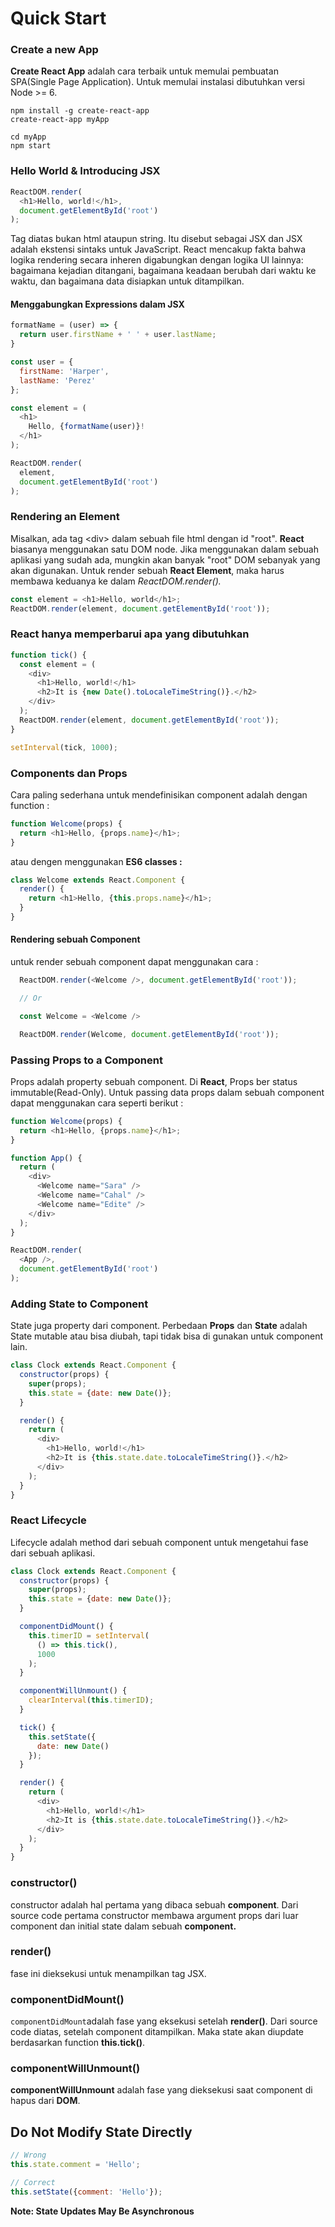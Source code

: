 # Quick Start

### Create a new App

**Create React App** adalah cara terbaik untuk memulai pembuatan SPA\(Single Page Application\). Untuk memulai instalasi dibutuhkan versi Node &gt;= 6.

```text
npm install -g create-react-app
create-react-app myApp

cd myApp
npm start
```

### Hello World & Introducing JSX

```javascript
ReactDOM.render(
  <h1>Hello, world!</h1>,
  document.getElementById('root')
);
```

Tag diatas bukan html ataupun string. Itu disebut sebagai JSX dan JSX adalah ekstensi sintaks untuk JavaScript. React mencakup fakta bahwa logika rendering secara inheren digabungkan dengan logika UI lainnya: bagaimana kejadian ditangani, bagaimana keadaan berubah dari waktu ke waktu, dan bagaimana data disiapkan untuk ditampilkan.

#### Menggabungkan Expressions dalam JSX

```javascript
formatName = (user) => {
  return user.firstName + ' ' + user.lastName;
}

const user = {
  firstName: 'Harper',
  lastName: 'Perez'
};

const element = (
  <h1>
    Hello, {formatName(user)}!
  </h1>
);

ReactDOM.render(
  element,
  document.getElementById('root')
);
```

### Rendering an Element

Misalkan, ada tag &lt;div&gt; dalam sebuah file html dengan id "root". **React** biasanya menggunakan satu DOM node. Jika menggunakan dalam sebuah aplikasi yang sudah ada, mungkin akan banyak "root" DOM sebanyak yang akan digunakan. Untuk render sebuah **React Element**, maka harus membawa keduanya ke dalam _ReactDOM.render\(\)._

```javascript
const element = <h1>Hello, world</h1>;
ReactDOM.render(element, document.getElementById('root'));
```

### React hanya memperbarui apa yang dibutuhkan

```javascript
function tick() {
  const element = (
    <div>
      <h1>Hello, world!</h1>
      <h2>It is {new Date().toLocaleTimeString()}.</h2>
    </div>
  );
  ReactDOM.render(element, document.getElementById('root'));
}

setInterval(tick, 1000);
```

### Components dan Props

Cara paling sederhana untuk mendefinisikan component adalah dengan function :

```javascript
function Welcome(props) {
  return <h1>Hello, {props.name}</h1>;
}
```

atau dengen menggunakan **ES6 classes :**

```javascript
class Welcome extends React.Component {
  render() {
    return <h1>Hello, {this.props.name}</h1>;
  }
}
```

#### Rendering sebuah Component

untuk render sebuah component dapat menggunakan cara :

```javascript
  ReactDOM.render(<Welcome />, document.getElementById('root'));

  // Or

  const Welcome = <Welcome />

  ReactDOM.render(Welcome, document.getElementById('root'));
```

### Passing Props to a Component

Props adalah property sebuah component. Di **React**, Props ber status immutable\(Read-Only\). Untuk passing data props dalam sebuah component dapat menggunakan cara seperti berikut :

```javascript
function Welcome(props) {
  return <h1>Hello, {props.name}</h1>;
}

function App() {
  return (
    <div>
      <Welcome name="Sara" />
      <Welcome name="Cahal" />
      <Welcome name="Edite" />
    </div>
  );
}

ReactDOM.render(
  <App />,
  document.getElementById('root')
);
```

### Adding State to Component

State juga property dari component. Perbedaan **Props** dan **State** adalah State mutable atau bisa diubah, tapi tidak bisa di gunakan untuk component lain.

```javascript
class Clock extends React.Component {
  constructor(props) {
    super(props);
    this.state = {date: new Date()};
  }

  render() {
    return (
      <div>
        <h1>Hello, world!</h1>
        <h2>It is {this.state.date.toLocaleTimeString()}.</h2>
      </div>
    );
  }
}
```

### React Lifecycle

Lifecycle adalah method dari sebuah component untuk mengetahui fase dari sebuah aplikasi.

```javascript
class Clock extends React.Component {
  constructor(props) {
    super(props);
    this.state = {date: new Date()};
  }

  componentDidMount() {
    this.timerID = setInterval(
      () => this.tick(),
      1000
    );
  }

  componentWillUnmount() {
    clearInterval(this.timerID);
  }

  tick() {
    this.setState({
      date: new Date()
    });
  }

  render() {
    return (
      <div>
        <h1>Hello, world!</h1>
        <h2>It is {this.state.date.toLocaleTimeString()}.</h2>
      </div>
    );
  }
}
```

### constructor\(\)

constructor adalah hal pertama yang dibaca sebuah **component**. Dari source code pertama constructor membawa argument props dari luar component dan initial state dalam sebuah **component.**

### render\(\)

fase ini dieksekusi untuk menampilkan tag JSX.

### componentDidMount\(\)

`componentDidMount`adalah fase yang eksekusi setelah **render\(\)**. Dari source code diatas, setelah component ditampilkan. Maka state akan diupdate berdasarkan function **this.tick\(\)**.

### componentWillUnmount\(\)

**componentWillUnmount** adalah fase yang dieksekusi saat component di hapus dari **DOM**.

## Do Not Modify State Directly <a id="do-not-modify-state-directly"></a>

```javascript
// Wrong
this.state.comment = 'Hello';
```

```javascript
// Correct
this.setState({comment: 'Hello'});
```

**Note: State Updates May Be Asynchronous**

